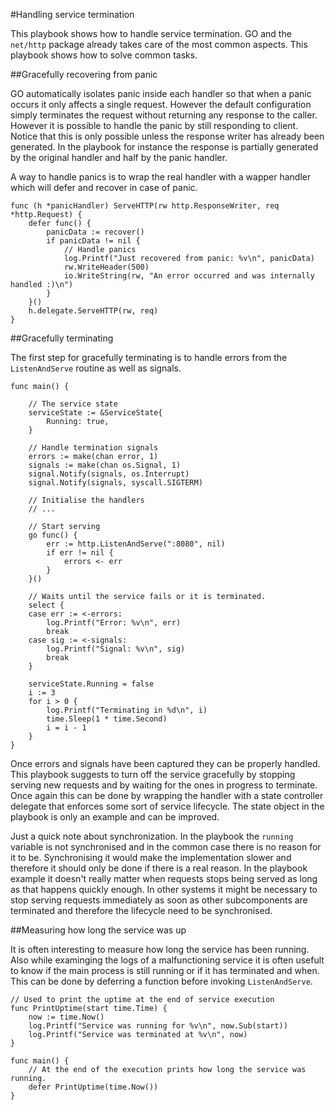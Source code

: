 #Handling service termination

This playbook shows how to handle service termination. GO and the `net/http` package already takes care of the most common aspects. This playbook shows how to solve common tasks.

##Gracefully recovering from panic

GO automatically isolates panic inside each handler so that when a panic occurs it only affects a single request. However the default configuration simply terminates the request without returning any response to the caller. However it is possible to handle the panic by still responding to client. Notice that this is only possible unless the response writer has already been generated. In the playbook for instance the response is partially generated by the original handler and half by the panic handler.

A way to handle panics is to wrap the real handler with a wapper handler which will defer and recover in case of panic.

```
func (h *panicHandler) ServeHTTP(rw http.ResponseWriter, req *http.Request) {
	defer func() {
		panicData := recover()
		if panicData != nil {
			// Handle panics
			log.Printf("Just recovered from panic: %v\n", panicData)
			rw.WriteHeader(500)
			io.WriteString(rw, "An error occurred and was internally handled :)\n")
		}
	}()
	h.delegate.ServeHTTP(rw, req)
}
```

##Gracefully terminating

The first step for gracefully terminating is to handle errors from the `ListenAndServe` routine as well as signals.

```
func main() {

	// The service state
	serviceState := &ServiceState{
		Running: true,
	}

	// Handle termination signals
	errors := make(chan error, 1)
	signals := make(chan os.Signal, 1)
	signal.Notify(signals, os.Interrupt)
	signal.Notify(signals, syscall.SIGTERM)

	// Initialise the handlers
	// ...

	// Start serving
	go func() {
		err := http.ListenAndServe(":8080", nil)
		if err != nil {
			errors <- err
		}
	}()
  
	// Waits until the service fails or it is terminated.
	select {
	case err := <-errors:
		log.Printf("Error: %v\n", err)
		break
	case sig := <-signals:
		log.Printf("Signal: %v\n", sig)
		break
	}

	serviceState.Running = false
	i := 3
	for i > 0 {
		log.Printf("Terminating in %d\n", i)
		time.Sleep(1 * time.Second)
		i = i - 1
	}
}
```

Once errors and signals have been captured they can be properly handled. This playbook suggests to turn off the service gracefully by stopping serving new requests and by waiting for the ones in progress to terminate. Once again this can be done by wrapping the handler
with a state controller delegate that enforces some sort of service lifecycle. The state object in the playbook is only an example and can be improved.

Just a quick note about synchronization. In the playbook the `running` variable is not synchronised and in the common case there is no reason for it to be. Synchronising it would make the implementation slower and therefore it should only be done if there is a real reason. In the playbook example it doesn't really matter when requests stops being served as long as that happens quickly enough. In other systems it might be necessary to stop serving requests immediately as soon as other subcomponents are terminated and therefore the 
lifecycle need to be synchronised.


##Measuring how long the service was up

It is often interesting to measure how long the service has been running. Also while examinging the logs of a malfunctioning service it is often usefult to know if the main process is still running or if it has terminated and when. This can be done by deferring a function before invoking `ListenAndServe`.

```
// Used to print the uptime at the end of service execution
func PrintUptime(start time.Time) {
	now := time.Now()
	log.Printf("Service was running for %v\n", now.Sub(start))
	log.Printf("Service was terminated at %v\n", now)
}

func main() {
	// At the end of the execution prints how long the service was running.
	defer PrintUptime(time.Now())
}

```
